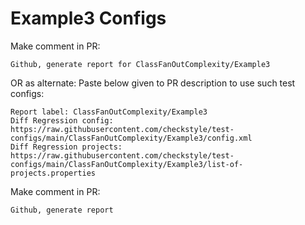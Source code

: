 # Example3 Configs
Make comment in PR:
```
Github, generate report for ClassFanOutComplexity/Example3
```
OR as alternate:
Paste below given to PR description to use such test configs:
```
Report label: ClassFanOutComplexity/Example3
Diff Regression config: https://raw.githubusercontent.com/checkstyle/test-configs/main/ClassFanOutComplexity/Example3/config.xml
Diff Regression projects: https://raw.githubusercontent.com/checkstyle/test-configs/main/ClassFanOutComplexity/Example3/list-of-projects.properties
```
Make comment in PR:
```
Github, generate report
```
